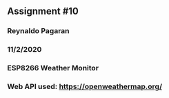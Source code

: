 ## Assignment #10
### Reynaldo Pagaran
### 11/2/2020
### ESP8266 Weather Monitor

### Web API used: https://openweathermap.org/ 